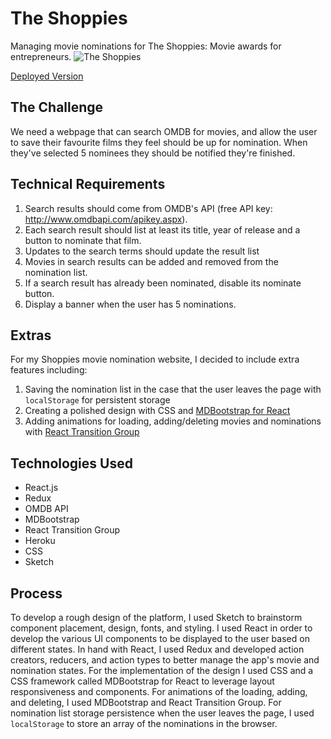 # The Shoppies
Managing movie nominations for The Shoppies: Movie awards for entrepreneurs. 
![The Shoppies](https://user-images.githubusercontent.com/43249425/117595064-aff9b180-b10d-11eb-83eb-ecdce42e1c12.png)

[Deployed Version](https://the-shoppies-movie-nominations.herokuapp.com/)

## The Challenge 
We need a webpage that can search OMDB for movies, and allow the user to save their favourite films they feel should be up for nomination. When they've selected 5 nominees they should be notified they're finished.


## Technical Requirements
1. Search results should come from OMDB's API (free API key: http://www.omdbapi.com/apikey.aspx).
2. Each search result should list at least its title, year of release and a button to nominate that film.
3. Updates to the search terms should update the result list
4. Movies in search results can be added and removed from the nomination list.
5. If a search result has already been nominated, disable its nominate button.
6. Display a banner when the user has 5 nominations.

## Extras
For my Shoppies movie nomination website, I decided to include extra features including:
1. Saving the nomination list in the case that the user leaves the page with `localStorage` for persistent storage 
2. Creating a polished design with CSS and [MDBootstrap for React](https://mdbootstrap.com/docs/b5/react/)
3. Adding animations for loading, adding/deleting movies and nominations with [React Transition Group](https://reactcommunity.org/react-transition-group/)

## Technologies Used
- React.js
- Redux
- OMDB API
- MDBootstrap 
- React Transition Group 
- Heroku 
- CSS
- Sketch 

## Process
To develop a rough design of the platform, I used Sketch to brainstorm component placement, design, fonts, and styling. I used React in order to develop the various UI components to be displayed to the user based on different states. In hand with React, I used Redux and developed action creators, reducers, and action types to better manage the app's movie and nomination states. For the implementation of the design I used CSS and a CSS framework called MDBootstrap for React to leverage layout responsiveness and components. For animations of the loading, adding, and deleting, I used MDBootstrap and React Transition Group. For nomination list storage persistence when the user leaves the page, I used `localStorage` to store an array of the nominations in the browser.
